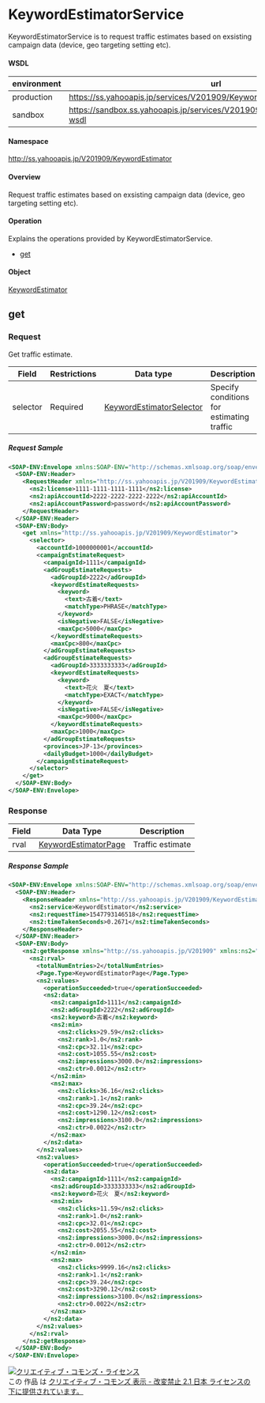 # KeywordEstimatorService
KeywordEstimatorService is to request traffic estimates based on exsisting campaign data (device, geo targeting setting etc).
#### WSDL
| environment | url |
|---|---|
| production  | https://ss.yahooapis.jp/services/V201909/KeywordEstimatorService?wsdl|
| sandbox  | https://sandbox.ss.yahooapis.jp/services/V201909/KeywordEstimatorService?wsdl |
#### Namespace
http://ss.yahooapis.jp/V201909/KeywordEstimator
#### Overview
Request traffic estimates based on exsisting campaign data (device, geo targeting setting etc).
#### Operation
Explains the operations provided by KeywordEstimatorService.

+ [get](#get)

#### Object
[KeywordEstimator](../data/KeywordEstimator)

## get

### Request
Get traffic estimate.

| Field | Restrictions | Data type | Description |
|---|---|---|---|
| selector | Required | [KeywordEstimatorSelector](../data/KeywordEstimator/KeywordEstimatorSelector.md) | Specify conditions for estimating traffic |

##### Request Sample
```xml
<SOAP-ENV:Envelope xmlns:SOAP-ENV="http://schemas.xmlsoap.org/soap/envelope/">
  <SOAP-ENV:Header>
    <RequestHeader xmlns="http://ss.yahooapis.jp/V201909/KeywordEstimator" xmlns:ns2="http://ss.yahooapis.jp/V201909">
      <ns2:license>1111-1111-1111-1111</ns2:license>
      <ns2:apiAccountId>2222-2222-2222-2222</ns2:apiAccountId>
      <ns2:apiAccountPassword>password</ns2:apiAccountPassword>
    </RequestHeader>
  </SOAP-ENV:Header>
  <SOAP-ENV:Body>
    <get xmlns="http://ss.yahooapis.jp/V201909/KeywordEstimator">
      <selector>
        <accountId>1000000001</accountId>
        <campaignEstimateRequest>
          <campaignId>1111</campaignId>
          <adGroupEstimateRequests>
            <adGroupId>2222</adGroupId>
            <keywordEstimateRequests>
              <keyword>
                <text>古着</text>
                <matchType>PHRASE</matchType>
              </keyword>
              <isNegative>FALSE</isNegative>
              <maxCpc>5000</maxCpc>
            </keywordEstimateRequests>
            <maxCpc>800</maxCpc>
          </adGroupEstimateRequests>
          <adGroupEstimateRequests>
            <adGroupId>3333333333</adGroupId>
            <keywordEstimateRequests>
              <keyword>
                <text>花火　夏</text>
                <matchType>EXACT</matchType>
              </keyword>
              <isNegative>FALSE</isNegative>
              <maxCpc>9000</maxCpc>
            </keywordEstimateRequests>
            <maxCpc>1000</maxCpc>
          </adGroupEstimateRequests>
          <provinces>JP-13</provinces>
          <dailyBudget>1000</dailyBudget>
        </campaignEstimateRequest>
      </selector>
    </get>
  </SOAP-ENV:Body>
</SOAP-ENV:Envelope>
```

### Response
| Field | Data Type | Description |
|---|---|---|
| rval | [KeywordEstimatorPage](../data/KeywordEstimator/KeywordEstimatorPage.md) | Traffic estimate |

##### Response Sample
```xml
<SOAP-ENV:Envelope xmlns:SOAP-ENV="http://schemas.xmlsoap.org/soap/envelope/">
  <SOAP-ENV:Header>
    <ResponseHeader xmlns="http://ss.yahooapis.jp/V201909/KeywordEstimator" xmlns:ns2="http://ss.yahooapis.jp/V201909">
      <ns2:service>KeywordEstimator</ns2:service>
      <ns2:requestTime>1547793146518</ns2:requestTime>
      <ns2:timeTakenSeconds>0.2671</ns2:timeTakenSeconds>
    </ResponseHeader>
  </SOAP-ENV:Header>
  <SOAP-ENV:Body>
    <ns2:getResponse xmlns="http://ss.yahooapis.jp/V201909" xmlns:ns2="http://ss.yahooapis.jp/V201909/KeywordEstimator">
      <ns2:rval>
        <totalNumEntries>2</totalNumEntries>
        <Page.Type>KeywordEstimatorPage</Page.Type>
        <ns2:values>
          <operationSucceeded>true</operationSucceeded>
          <ns2:data>
            <ns2:campaignId>1111</ns2:campaignId>
            <ns2:adGroupId>2222</ns2:adGroupId>
            <ns2:keyword>古着</ns2:keyword>
            <ns2:min>
              <ns2:clicks>29.59</ns2:clicks>
              <ns2:rank>1.0</ns2:rank>
              <ns2:cpc>32.11</ns2:cpc>
              <ns2:cost>1055.55</ns2:cost>
              <ns2:impressions>3000.0</ns2:impressions>
              <ns2:ctr>0.0012</ns2:ctr>
            </ns2:min>
            <ns2:max>
              <ns2:clicks>36.16</ns2:clicks>
              <ns2:rank>1.1</ns2:rank>
              <ns2:cpc>39.24</ns2:cpc>
              <ns2:cost>1290.12</ns2:cost>
              <ns2:impressions>3100.0</ns2:impressions>
              <ns2:ctr>0.0022</ns2:ctr>
            </ns2:max>
          </ns2:data>
        </ns2:values>
        <ns2:values>
          <operationSucceeded>true</operationSucceeded>
          <ns2:data>
            <ns2:campaignId>1111</ns2:campaignId>
            <ns2:adGroupId>3333333333</ns2:adGroupId>
            <ns2:keyword>花火　夏</ns2:keyword>
            <ns2:min>
              <ns2:clicks>11.59</ns2:clicks>
              <ns2:rank>1.0</ns2:rank>
              <ns2:cpc>32.01</ns2:cpc>
              <ns2:cost>2055.55</ns2:cost>
              <ns2:impressions>3000.0</ns2:impressions>
              <ns2:ctr>0.0012</ns2:ctr>
            </ns2:min>
            <ns2:max>
              <ns2:clicks>9999.16</ns2:clicks>
              <ns2:rank>1.1</ns2:rank>
              <ns2:cpc>39.24</ns2:cpc>
              <ns2:cost>3290.12</ns2:cost>
              <ns2:impressions>3100.0</ns2:impressions>
              <ns2:ctr>0.0022</ns2:ctr>
            </ns2:max>
          </ns2:data>
        </ns2:values>
      </ns2:rval>
    </ns2:getResponse>
  </SOAP-ENV:Body>
</SOAP-ENV:Envelope>
```

<a rel="license" href="http://creativecommons.org/licenses/by-nd/2.1/jp/"><img alt="クリエイティブ・コモンズ・ライセンス" style="border-width:0" src="https://i.creativecommons.org/l/by-nd/2.1/jp/88x31.png" /></a><br />この 作品 は <a rel="license" href="http://creativecommons.org/licenses/by-nd/2.1/jp/">クリエイティブ・コモンズ 表示 - 改変禁止 2.1 日本 ライセンスの下に提供されています。</a>
